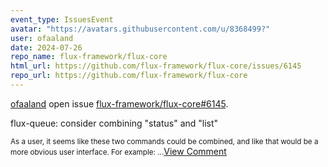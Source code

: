 ```yaml
---
event_type: IssuesEvent
avatar: "https://avatars.githubusercontent.com/u/8368499?"
user: ofaaland
date: 2024-07-26
repo_name: flux-framework/flux-core
html_url: https://github.com/flux-framework/flux-core/issues/6145
repo_url: https://github.com/flux-framework/flux-core
---
```


<a href='https://github.com/ofaaland' target='_blank'>ofaaland</a> open issue <a href='https://github.com/flux-framework/flux-core/issues/6145' target='_blank'>flux-framework/flux-core#6145</a>.

<p>flux-queue: consider combining "status" and "list"</p><small>As a user, it seems like these two commands could be combined, and like that would be a more obvious user interface.  For example:...</small><a href='https://github.com/flux-framework/flux-core/issues/6145' target='_blank'>View Comment</a>